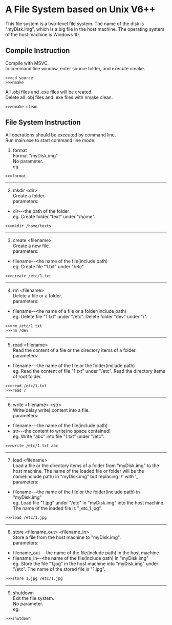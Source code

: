 # A File System based on Unix V6++  
This file system is a two-level file system. The name of the disk is "myDisk.img", which is a big file in the host machine. The operating system of the host machine is  Windows 10.  

## Compile Instruction  
Compile with MSVC.  
In command line window, enter source folder, and execute nmake.  
```
>>>cd source
>>>nmake
```
All .obj files and .exe files will be created.  
Delete all .obj files and .exe files with nmake clean.  
```
>>>nmake clean
```

## File System Instruction  
All operations should be executed by command line.  
Run main.exe to start command line mode.   
1. format  
Format "myDisk.img".  
No parameter.  
eg.  
```
>>>format
```
---
2. mkdir \<dir>  
Create a folder.  
parameters:
- dir---the path of the folder  
eg. Create folder "text" under "/home".  
```
>>>mkdir /home/texts
```
---
3. create \<filename>  
Create a new file.  
parameters:
- filename---the name of the file(include path)  
eg. Create file "1.txt" under "/etc".  
```
>>>create /etc/1.txt
```
---
4. rm \<filename>  
Delete a file or a folder.  
parameters:
- filename---the name of a file or a folder(include path)  
eg. Delete file "1.txt" under "/etc". Delete folder "dev" under "/".  
```
>>>rm /etc/1.txt
>>>rm /dev
```
---
5. read \<filename>  
Read the content of a file or the directory items of a folder.  
parameters:
- filename---the name of the file or the folder(include path)  
eg. Read the content of file "1.txt" under "/etc". Read the directory items of root folder.  
```
>>>read /etc/1.txt
>>>read /
```
---
6. write \<filename> \<str>  
Write(delay write) content into a file.  
parameters:
- filename---the name of the file(include path)  
- str---the content to write(no space contained)  
eg. Write "abc" into file "1.txt" under "/etc".  
```
>>>write /etc/1.txt abc
```
---
7. load \<filename>  
Load a file or the directory items of a folder from "myDisk.img" to the host machine. The name of the loaded file or folder will be the name(include path) in "myDisk.img" but replacing '/' with '\_'.  
parameters:
- filename---the name of the file or the folder(include path) in "myDisk.img"  
eg. Load file "1.jpg" under "/etc" in "myDisk.img" into the host machine. The name of the loaded file is "_etc_1.jpg".
```
>>>load /etc/1.jpg
```
---
8. store \<filename_out> \<filename_in>  
Store a file from the host machine to "myDisk.img".  
parameters:
- filename_out---the name of the file(include path) in the host machine
- filename_in---the name of the file(include path) in "myDisk.img"  
eg. Store the file "1.jpg" in the host machine into "myDisk.img" under "/etc". The name of the stored file is "1.jpg".
```
>>>store 1.jpg /etc/1.jpg
```
---
9. shutdown  
Exit the file system.  
No parameter.  
eg.  
```
>>>shutdown
```
